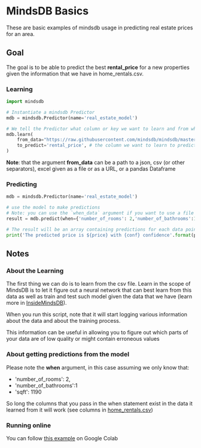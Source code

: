 # MindsDB Basics

These are basic examples of mindsdb usage in predicting real estate prices for an area.


## Goal
The goal is to be able to predict the best **rental_price** for a new properties given the information that we have in home_rentals.csv.

### Learning

```python
import mindsdb

# Instantiate a mindsdb Predictor
mdb = mindsdb.Predictor(name='real_estate_model')

# We tell the Predictor what column or key we want to learn and from what data
mdb.learn(
    from_data="https://raw.githubusercontent.com/mindsdb/mindsdb/master/docs/examples/basic/home_rentals.csv", # the path to the file where we can learn from, (note: can be url)
    to_predict='rental_price', # the column we want to learn to predict given all the data in the file
)
```

**Note**: that the argument **from_data** can be a path to a json, csv (or other separators), excel given as a file or as a URL, or a pandas Dataframe

### Predicting

```python
mdb = mindsdb.Predictor(name='real_estate_model')

# use the model to make predictions
# Note: you can use the `when_data` argument if you want to use a file with one or more rows instead of a python dictionary
result = mdb.predict(when={'number_of_rooms': 2,'number_of_bathrooms':1, 'sqft': 1190})

# The result will be an array containing predictions for each data point (in this case only one), a confidence for said prediction and a few other extra informations
print('The predicted price is ${price} with {conf} confidence'.format(price=result[0]['rental_price'], conf=result[0]['rental_price_confidence']))
```


## Notes

### About the Learning
The first thing we can do is to learn from the csv file. Learn in the scope of MindsDB is to let it figure out a neural network that can best learn from this data as well as train and test such model given the data that we have (learn more in [InsideMindsDB](/docs/InsideMindsDB.md)).

When you run this script, note that it will start logging various information about the data and about the training process.

This information can be useful in allowing you to figure out which parts of your data are of low quality or might contain erroneous values

### About getting predictions from the model

Please note the **when** argument, in this case assuming we only know that:

* 'number_of_rooms': 2,
* 'number_of_bathrooms':1
* 'sqft': 1190

So long the columns that you pass in the when statement exist in the data it learned from it will work (see columns in [home_rentals.csv](https://raw.githubusercontent.com/mindsdb/mindsdb/master/docs/examples/basic/home_rentals.csv))

### Running online

You can follow [this example](https://colab.research.google.com/gist/JohannesFerner/88773019cd385fe6ba0a9377a4779f40/mindsdb.ipynb)  on Google Colab
